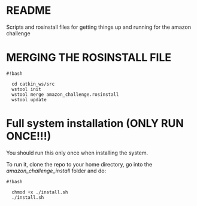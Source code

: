 # README #

Scripts and rosinstall files for getting things up and running for the amazon challenge

# MERGING THE ROSINSTALL FILE #

```
#!bash

  cd catkin_ws/src
  wstool init 
  wstool merge amazon_challenge.rosinstall
  wstool update
```

# Full system installation (ONLY RUN ONCE!!!) #

You should run this only once when installing the system.

To run it, clone the repo to your home directory, go into the *amazon_challenge_install* folder and do:


```
#!bash

  chmod +x ./install.sh
  ./install.sh
```